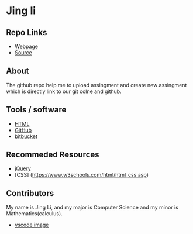 # Jing li

## Repo Links

- [Webpage](https://github.com/s521864/aboutme)
- [Source](https://github.com/s521864/aboutme)

## About

The github repo help me to upload assingment and create new assingment which is directly link to our git colne and github.

## Tools / software 

- [HTML](https://www.w3schools.com/html/)
- [GitHub](https://github.com/)
- [bitbucket](https://bitbucket.org/dashboard/overview)


## Recommeded Resources


- [jQuery](https://jquery.com/)
- [CSS] (https://www.w3schools.com/html/html_css.asp)

## Contributors

My name is Jing Li, and my major is Computer Science and my minor is Mathematics(calculus).

- [vscode image](https://i.ytimg.com/vi/dGFSjKuJfrI/maxresdefault.jpg)
